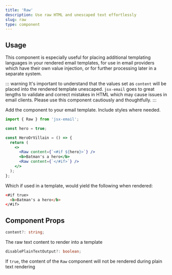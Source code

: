 ```yaml
---
title: 'Raw'
description: Use raw HTML and unescaped text effortlessly
slug: raw
type: component
---
```


<!--@include: @/include/header.md-->

<!--@include: @/include/install.md-->

## Usage

This component is especially useful for placing additional templating languages in your rendered email templates, for use in email providers which have their own value injection, or for further processing later in a separate system.

::: warning
It's important to understand that the values set as `content` will be placed into the rendered template unescaped. `jsx-email` goes to great lengths to validate and correct mistakes in HTML which may cause issues in email clients. Please use this component cautiously and thoughtfully.
:::

Add the component to your email template. Include styles where needed.

```jsx
import { Raw } from 'jsx-email';

const hero = true;

const HeroOrVillain = () => {
  return (
    <>
      <Raw content={`<#if ${hero}>`} />
      <b>Batman's a hero</b>
      <Raw content={`</#if>`} />
    </>
  );
};
```

Which if used in a template, would yield the following when rendered:

```html
<#if true>
  <b>Batman's a hero</b>
</#if>
```

## Component Props

```ts
content?: string;
```

The raw text content to render into a template

```ts
disablePlainTextOutput?: boolean;
```

If `true`, the content of the `Raw` component will not be rendered during plain text rendering
